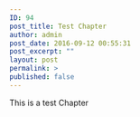 ```yaml
---
ID: 94
post_title: Test Chapter
author: admin
post_date: 2016-09-12 00:55:31
post_excerpt: ""
layout: post
permalink: >
published: false
---
```

This is a test Chapter
